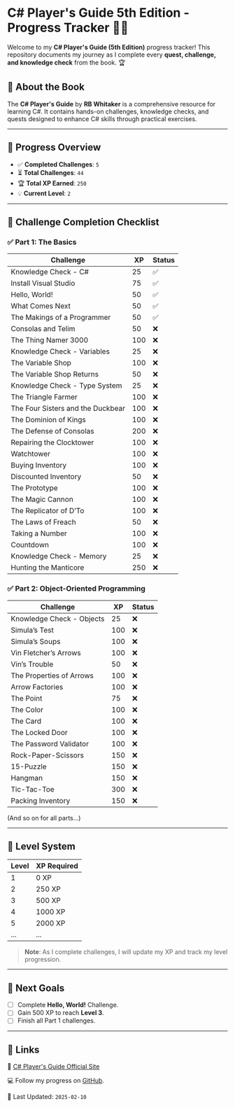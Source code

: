 # C# Player's Guide 5th Edition - Progress Tracker 📘🚀

Welcome to my **C# Player's Guide (5th Edition)** progress tracker! This repository documents my journey as I complete every **quest, challenge, and knowledge check** from the book. 🏆

## 📌 About the Book

The **C# Player's Guide** by **RB Whitaker** is a comprehensive resource for learning C#. It contains hands-on challenges, knowledge checks, and quests designed to enhance C# skills through practical exercises.

---

## 🎯 Progress Overview

- ✅ **Completed Challenges**: `5`
- ⏳ **Total Challenges**: `44`
- 🏆 **Total XP Earned**: `250`
- 💡 **Current Level**: `2`

---

## 📜 Challenge Completion Checklist

### ✅ **Part 1: The Basics**

| Challenge                              | XP  | Status |
| -------------------------------------- | --- | ------ |
| Knowledge Check - C#                   | 25  | ✅      |
| Install Visual Studio                  | 75  | ✅      |
| Hello, World!                          | 50  | ✅      |
| What Comes Next                        | 50  | ✅      |
| The Makings of a Programmer            | 50  | ✅      |
| Consolas and Telim                     | 50  | ❌      |
| The Thing Namer 3000                   | 100 | ❌      |
| Knowledge Check - Variables            | 25  | ❌      |
| The Variable Shop                      | 100 | ❌      |
| The Variable Shop Returns              | 50  | ❌      |
| Knowledge Check - Type System          | 25  | ❌      |
| The Triangle Farmer                    | 100 | ❌      |
| The Four Sisters and the Duckbear      | 100 | ❌      |
| The Dominion of Kings                  | 100 | ❌      |
| The Defense of Consolas                | 200 | ❌      |
| Repairing the Clocktower               | 100 | ❌      |
| Watchtower                             | 100 | ❌      |
| Buying Inventory                       | 100 | ❌      |
| Discounted Inventory                   | 50  | ❌      |
| The Prototype                          | 100 | ❌      |
| The Magic Cannon                       | 100 | ❌      |
| The Replicator of D’To                 | 100 | ❌      |
| The Laws of Freach                     | 50  | ❌      |
| Taking a Number                        | 100 | ❌      |
| Countdown                              | 100 | ❌      |
| Knowledge Check - Memory               | 25  | ❌      |
| Hunting the Manticore                  | 250 | ❌      |

### ✅ **Part 2: Object-Oriented Programming**

| Challenge                              | XP  | Status |
| -------------------------------------- | --- | ------ |
| Knowledge Check - Objects              | 25  | ❌      |
| Simula’s Test                          | 100 | ❌      |
| Simula’s Soups                         | 100 | ❌      |
| Vin Fletcher’s Arrows                  | 100 | ❌      |
| Vin’s Trouble                          | 50  | ❌      |
| The Properties of Arrows               | 100 | ❌      |
| Arrow Factories                        | 100 | ❌      |
| The Point                              | 75  | ❌      |
| The Color                              | 100 | ❌      |
| The Card                               | 100 | ❌      |
| The Locked Door                        | 100 | ❌      |
| The Password Validator                 | 100 | ❌      |
| Rock-Paper-Scissors                    | 150 | ❌      |
| 15-Puzzle                              | 150 | ❌      |
| Hangman                                | 150 | ❌      |
| Tic-Tac-Toe                            | 300 | ❌      |
| Packing Inventory                      | 150 | ❌      |

(And so on for all parts...)

---

## 🏅 Level System

| Level | XP Required |
| ----- | ----------- |
| 1     | 0 XP        |
| 2     | 250 XP      |
| 3     | 500 XP      |
| 4     | 1000 XP     |
| 5     | 2000 XP     |
| ...   | ...         |

> **Note**: As I complete challenges, I will update my XP and track my level progression.

---

## 📌 Next Goals

- [ ] Complete **Hello, World!** Challenge.
- [ ] Gain 500 XP to reach **Level 3**.
- [ ] Finish all Part 1 challenges.

---

## 🔗 Links

📘 [C# Player's Guide Official Site](https://csharpplayersguide.com/)

💻 Follow my progress on [GitHub](https://github.com/IvanITD).

📝 Last Updated: `2025-02-10`

